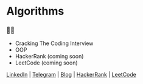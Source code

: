 # Algorithms

### :man_technologist:
- Cracking The Coding Interview
- OOP
- HackerRank (coming soon)
- LeetCode (coming soon)

[LinkedIn](https://www.linkedin.com/in/netodeolino)
|
[Telegram](https://t.me/netodeolino)
|
[Blog](https://netodeolino.github.io)
|
[HackerRank](https://www.hackerrank.com/netodeolino)
|
[LeetCode](https://leetcode.com/netodeolino)